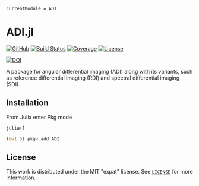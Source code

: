 ```@meta
CurrentModule = ADI
```

# ADI.jl

[![GitHub](https://img.shields.io/badge/Code-GitHub-black.svg)](https://github.com/juliahci/ADI.jl)
[![Build Status](https://github.com/juliahci/ADI.jl/workflows/CI/badge.svg?branch=master)](https://github.com/juliahci/ADI.jl/actions)
[![Coverage](https://codecov.io/gh/juliahci/ADI.jl/branch/master/graph/badge.svg)](https://codecov.io/gh/juliahci/ADI.jl)
[![License](https://img.shields.io/badge/License-MIT-yellow.svg)](https://opensource.org/licenses/MIT)

[![DOI](https://zenodo.org/badge/250468435.svg)](https://zenodo.org/badge/latestdoi/250468435)

A package for angular differential imaging (ADI) along with its variants, such as reference differential imaging (RDI) and spectral differential imaging (SDI).

## Installation

From Julia enter Pkg mode

```julia
julia>]

(@v1.5) pkg> add ADI
```

## License

This work is distributed under the MIT "expat" license. See [`LICENSE`](https://github.com/juliahci/ADI.jl/blob/master/LICENSE) for more information.
